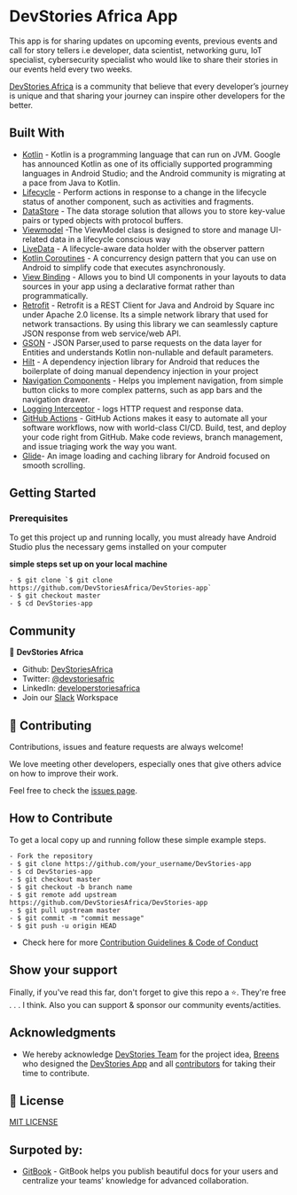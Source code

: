 # DevStories Africa App

This app is for sharing updates on upcoming events, previous events and call for story tellers i.e developer, data scientist, networking guru, IoT specialist, cybersecurity specialist who would like to share their stories in our events held every two weeks.

[DevStories Africa](https://devstoriesafrica.com/) is a community that believe that every developer’s journey is unique and that sharing your journey can inspire other developers for the better.

## Built With
- [Kotlin](https://developer.android.com/kotlin) - Kotlin is a programming language that can run on JVM. Google has announced Kotlin as one of its officially supported programming languages in Android Studio; and the Android community is migrating at a pace from Java to Kotlin.
- [Lifecycle](https://developer.android.com/topic/libraries/architecture/lifecycle) - Perform actions in response to a change in the lifecycle status of another component, such as activities and fragments.
- [DataStore](https://developer.android.com/topic/libraries/architecture/datastore) - The data storage solution that allows you to store key-value pairs or typed objects with protocol buffers.
- [Viewmodel](https://developer.android.com/topic/libraries/architecture/viewmodel) -The ViewModel class is designed to store and manage UI-related data in a lifecycle conscious way
- [LiveData](https://developer.android.com/topic/libraries/architecture/livedata) -  A lifecycle-aware data holder with the observer pattern
- [Kotlin Coroutines](https://developer.android.com/kotlin/coroutines) - A concurrency design pattern that you can use on Android to simplify code that executes asynchronously.
- [View Binding](https://developer.android.com/topic/libraries/data-binding/) - Allows you to bind UI components in your layouts to data sources in your app using a declarative format rather than programmatically.
- [Retrofit](https://square.github.io/retrofit) -  Retrofit is a REST Client for Java and Android by Square inc under Apache 2.0 license. Its a simple network library that used for network transactions. By using this library we can seamlessly capture JSON response from web service/web API.
- [GSON](https://github.com/square/gson) - JSON Parser,used to parse requests on the data layer for Entities and understands Kotlin non-nullable and default parameters.
- [Hilt](https://developer.android.com/training/dependency-injection/hilt-android) -  A dependency injection library for Android that reduces the boilerplate of doing manual dependency injection in your project
- [Navigation Components](https://developer.android.com/guide/navigation/navigation-getting-started) -  Helps you implement navigation, from simple button clicks to more complex patterns, such as app bars and the navigation drawer.
- [Logging Interceptor](https://github.com/square/okhttp/blob/master/okhttp-logging-interceptor/README.md) -  logs HTTP request and response data.
- [GitHub Actions](https://github.com/features/actions) - GitHub Actions makes it easy to automate all your software workflows, now with world-class CI/CD. Build, test, and deploy your code right from GitHub. Make code reviews, branch management, and issue triaging work the way you want.
- [Glide](https://github.com/bumptech/glide)- An image loading and caching library for Android focused on smooth scrolling.


## Getting Started

### Prerequisites

To get this project up and running locally, you must already have Android Studio plus the necessary gems installed on your computer

**simple steps set up on your local machine**

```
- $ git clone `$ git clone https://github.com/DevStoriesAfrica/DevStories-app`
- $ git checkout master
- $ cd DevStories-app
```

<!-- ### Run Tests -->

## Community

👤 **DevStories Africa**

- Github: [DevStoriesAfrica](https://github.com/)
- Twitter: [@devstoriesafric](https://twitter.com/devstoriesafric)
- LinkedIn: [developerstoriesafrica](https://www.linkedin.com/company/developerstoriesafrica/)
- Join our [Slack](https://join.slack.com/t/devstoriesafrica/shared_invite/zt-152yb8dtj-z6L7fuCGB0TXDwhQHUpipQ) Workspace
## 🤝 Contributing

Contributions, issues and feature requests are always welcome!

We love meeting other developers, especially ones that give others advice on how to improve their work.

Feel free to check the [issues page](https://github.com/DevStoriesAfrica/DevStories-app/issues).

## How to Contribute

To get a local copy up and running follow these simple example steps.

````
- Fork the repository
- $ git clone https://github.com/your_username/DevStories-app
- $ cd DevStories-app
- $ git checkout master
- $ git checkout -b branch name
- $ git remote add upstream https://github.com/DevStoriesAfrica/DevStories-app
- $ git pull upstream master
- $ git commit -m "commit message"
- $ git push -u origin HEAD
````

- Check here for more [Contribution Guidelines & Code of Conduct](https://github.com/DevStoriesAfrica/DevStories-app/blob/master/CONTRIBUTING.md)

## Show your support

Finally, if you've read this far, don't forget to give this repo a ⭐️. They're free . . . I think. Also you can support & sponsor our community events/actities.

## Acknowledgments

- We hereby acknowledge [DevStories Team](https://devstoriesafrica.com/) for the project idea, [Breens](https://twitter.com/BreensR) who designed the [DevStories App](https://www.figma.com/file/pTMEu96evnfbJuU1kq6x7S/DevStories?node-id=0%3A1) and all [contributors](https://github.com/DevStoriesAfrica/DevStories-app/graphs/contributors) for taking their time to contribute.

## 📝 License

[MIT LICENSE](mit-license.org)

## Surpoted by:
- [GitBook](https://www.gitbook.com/) - GitBook helps you publish beautiful docs for your users and centralize your teams' knowledge for advanced collaboration. 
